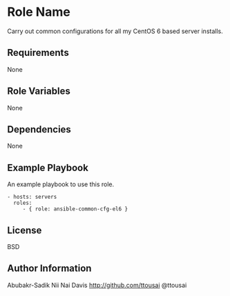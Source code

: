 Role Name
=========

Carry out common configurations for all my CentOS 6 based server installs.


Requirements
------------

None

Role Variables
--------------

None

Dependencies
------------

None

Example Playbook
----------------

An example playbook to use this role.

    - hosts: servers
      roles:
         - { role: ansible-common-cfg-el6 }

License
-------

BSD

Author Information
------------------

Abubakr-Sadik Nii Nai Davis
http://github.com/ttousai
@ttousai
